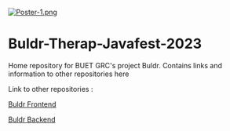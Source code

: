 [![Poster-1.png](https://i.postimg.cc/GmzqGHyW/Poster-1.png)](https://postimg.cc/VJrqcs4g)
# Buldr-Therap-Javafest-2023
Home repository for BUET GRC's project Buldr. Contains links and information to other repositories here

Link to other repositories : 

[Buldr Frontend]()

[Buldr Backend]()
